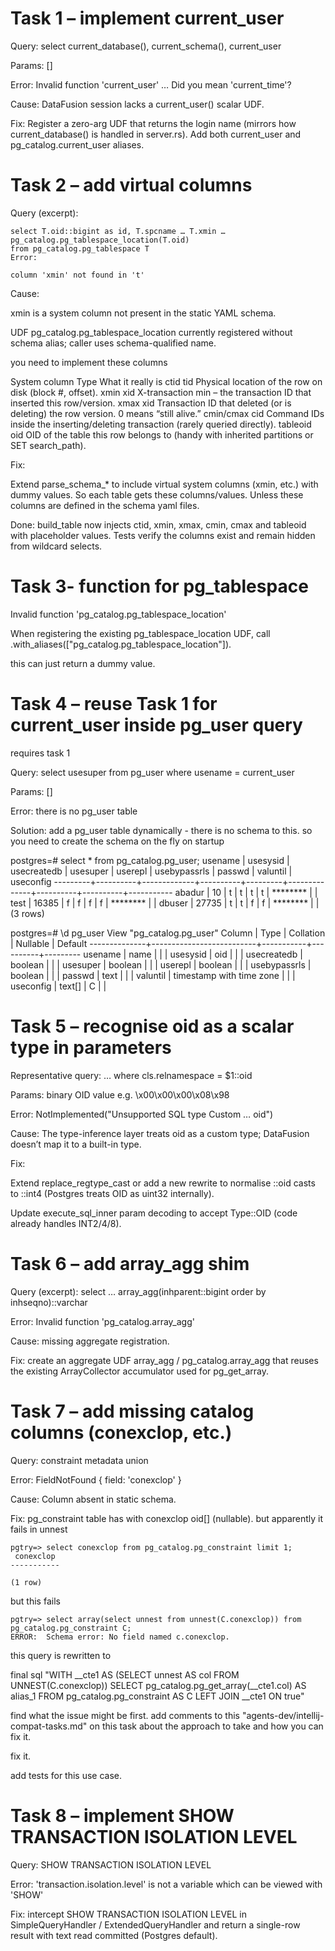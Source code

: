 # Task 1 – implement current_user
Query: select current_database(), current_schema(), current_user

Params: []

Error: Invalid function 'current_user' … Did you mean 'current_time'?

Cause: DataFusion session lacks a current_user() scalar UDF.

Fix: Register a zero-arg UDF that returns the login name (mirrors how current_database() is handled in server.rs). Add both current_user and pg_catalog.current_user aliases.

# Task 2 – add virtual columns 
Query (excerpt):

```
select T.oid::bigint as id, T.spcname … T.xmin … pg_catalog.pg_tablespace_location(T.oid)
from pg_catalog.pg_tablespace T
Error:

column 'xmin' not found in 't'

```

Cause:

xmin is a system column not present in the static YAML schema.

UDF pg_catalog.pg_tablespace_location currently registered without schema alias; caller uses schema-qualified name.


you need to implement these columns

System column	Type	What it really is
ctid	tid	Physical location of the row on disk (block #, offset).
xmin	xid	X-transaction min – the transaction ID that inserted this row/version.
xmax	xid	Transaction ID that deleted (or is deleting) the row version. 0 means “still alive.”
cmin/cmax	cid	Command IDs inside the inserting/deleting transaction (rarely queried directly).
tableoid	oid	OID of the table this row belongs to (handy with inherited partitions or SET search_path).

Fix:

Extend parse_schema_* to include virtual system columns (xmin, etc.) with dummy values. So each table gets these columns/values. Unless these columns are defined in the schema yaml files.

Done: build_table now injects ctid, xmin, xmax, cmin, cmax and tableoid with placeholder values. Tests verify the columns exist and remain hidden from wildcard selects.


# Task 3- function for pg_tablespace

Invalid function 'pg_catalog.pg_tablespace_location'

When registering the existing pg_tablespace_location UDF, call .with_aliases(["pg_catalog.pg_tablespace_location"]).

this can just return a dummy value.

# Task 4 – reuse Task 1 for current_user inside pg_user query

requires task 1

Query: select usesuper from pg_user where usename = current_user

Params: []

Error: there is no pg_user table

Solution: add a pg_user table dynamically - there is no schema to this. so you need to create the schema on the fly on startup

postgres=# select * from pg_catalog.pg_user;
 usename | usesysid | usecreatedb | usesuper | userepl | usebypassrls |  passwd  | valuntil | useconfig
---------+----------+-------------+----------+---------+--------------+----------+----------+-----------
 abadur  |       10 | t           | t        | t       | t            | ******** |          |
 test    |    16385 | f           | f        | f       | f            | ******** |          |
 dbuser  |    27735 | t           | t        | f       | f            | ******** |          |
(3 rows)

postgres=# \d pg_user
                        View "pg_catalog.pg_user"
    Column    |           Type           | Collation | Nullable | Default
--------------+--------------------------+-----------+----------+---------
 usename      | name                     |           |          |
 usesysid     | oid                      |           |          |
 usecreatedb  | boolean                  |           |          |
 usesuper     | boolean                  |           |          |
 userepl      | boolean                  |           |          |
 usebypassrls | boolean                  |           |          |
 passwd       | text                     |           |          |
 valuntil     | timestamp with time zone |           |          |
 useconfig    | text[]                   | C         |          |


# Task 5 – recognise oid as a scalar type in parameters
Representative query: … where cls.relnamespace = $1::oid

Params: binary OID value e.g. \x00\x00\x00\x08\x98

Error: NotImplemented("Unsupported SQL type Custom … oid")

Cause: The type-inference layer treats oid as a custom type; DataFusion doesn’t map it to a built-in type.

Fix:

Extend replace_regtype_cast or add a new rewrite to normalise ::oid casts to ::int4 (Postgres treats OID as uint32 internally).

Update execute_sql_inner param decoding to accept Type::OID (code already handles INT2/4/8).

# Task 6 – add array_agg shim
Query (excerpt): select … array_agg(inhparent::bigint order by inhseqno)::varchar

Error: Invalid function 'pg_catalog.array_agg'

Cause: missing aggregate registration.

Fix: create an aggregate UDF array_agg / pg_catalog.array_agg that reuses the existing ArrayCollector accumulator used for pg_get_array.

# Task 7 – add missing catalog columns (conexclop, etc.)
Query: constraint metadata union

Error: FieldNotFound { field: 'conexclop' }

Cause: Column absent in static schema.

Fix: pg_constraint table has with conexclop oid[] (nullable). but apparently it fails in unnest 
```
pgtry=> select conexclop from pg_catalog.pg_constraint limit 1;
 conexclop
-----------

(1 row)
```

but this fails

```
pgtry=> select array(select unnest from unnest(C.conexclop)) from pg_catalog.pg_constraint C;
ERROR:  Schema error: No field named c.conexclop.
```

this query is rewritten to 

final sql "WITH __cte1 AS (SELECT unnest AS col FROM UNNEST(C.conexclop)) SELECT pg_catalog.pg_get_array(__cte1.col) AS alias_1 FROM pg_catalog.pg_constraint AS C LEFT JOIN __cte1 ON true"

find what the issue might be first. add comments to this "agents-dev/intellij-compat-tasks.md" on this task about the approach to take and how you can fix it. 

fix it. 

add tests for this use case.

# Task 8 – implement SHOW TRANSACTION ISOLATION LEVEL
Query: SHOW TRANSACTION ISOLATION LEVEL

Error: 'transaction.isolation.level' is not a variable which can be viewed with 'SHOW'

Fix: intercept SHOW TRANSACTION ISOLATION LEVEL in SimpleQueryHandler / ExtendedQueryHandler and return a single-row result with text read committed (Postgres default).